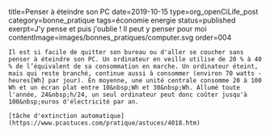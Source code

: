 title=Penser à éteindre son PC
date=2019-10-15
type=org_openCiLife_post
category=bonne_pratique
tags=économie energie
status=published
exerpt=J'y pense et puis j'oublie&nbsp;! Il peut y penser pour moi
contentImage=images/bonnes_pratiques/computer.svg
order=004
~~~~~~
Il est si facile de quitter son bureau ou d'aller se coucher sans penser à éteindre son PC. Un ordinateur en veille utilise de 20 % à 40 % de l’équivalent de sa consommation en marche. Un ordinateur éteint, mais qui reste branché, continue aussi à consommer (environ 70 watts - heures[Wh] par jour). En moyenne, une unité centrale consomme 20 à 100 Wh et un écran plat entre 10&nbsp;Wh et 30&nbsp;Wh. Allumé toute l'année, 24&nbsp;h/24, un seul ordinateur peut donc coûter jusqu'à 100&nbsp;euros d'électricité par an. 

[tâche d'extinction automatique](https://www.pcastuces.com/pratique/astuces/4018.htm)